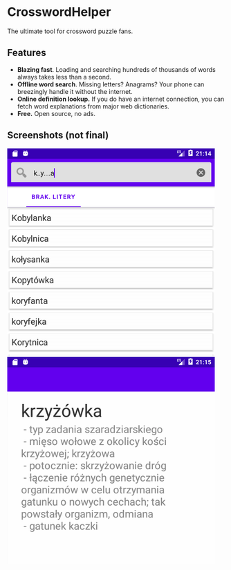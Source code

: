 # CrosswordHelper

The ultimate tool for crossword puzzle fans.

## Features

- **Blazing fast**. Loading and searching hundreds of thousands of words always takes less than a second.
- **Offline word search**. Missing letters? Anagrams? Your phone can breezingly handle it without the internet.
- **Online definition lookup.** If you do have an internet connection, you can fetch word explanations from major web dictionaries.
- **Free.** Open source, no ads.

## Screenshots (not final)

![Screenshot: Searching for words](/media/screenshots/pl_PL/search.png?raw=true)
![Screenshot: Definitions of the word "krzyżówka"](/media/screenshots/pl_PL/define.png?raw=true)
